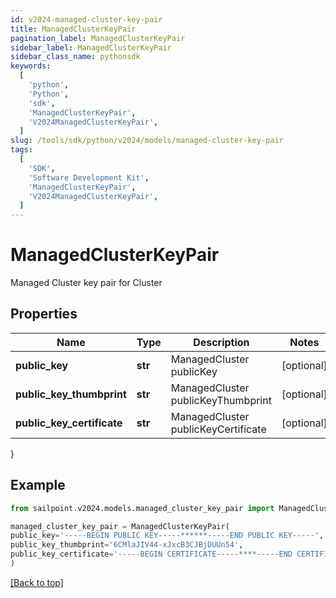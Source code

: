```yaml
---
id: v2024-managed-cluster-key-pair
title: ManagedClusterKeyPair
pagination_label: ManagedClusterKeyPair
sidebar_label: ManagedClusterKeyPair
sidebar_class_name: pythonsdk
keywords:
  [
    'python',
    'Python',
    'sdk',
    'ManagedClusterKeyPair',
    'V2024ManagedClusterKeyPair',
  ]
slug: /tools/sdk/python/v2024/models/managed-cluster-key-pair
tags:
  [
    'SDK',
    'Software Development Kit',
    'ManagedClusterKeyPair',
    'V2024ManagedClusterKeyPair',
  ]
---
```


# ManagedClusterKeyPair

Managed Cluster key pair for Cluster

## Properties

| Name | Type | Description | Notes |
| --- | --- | --- | --- |
| **public_key** | **str** | ManagedCluster publicKey | [optional] |
| **public_key_thumbprint** | **str** | ManagedCluster publicKeyThumbprint | [optional] |
| **public_key_certificate** | **str** | ManagedCluster publicKeyCertificate | [optional] |

}

## Example

```python
from sailpoint.v2024.models.managed_cluster_key_pair import ManagedClusterKeyPair

managed_cluster_key_pair = ManagedClusterKeyPair(
public_key='-----BEGIN PUBLIC KEY-----******-----END PUBLIC KEY-----',
public_key_thumbprint='6CMlaJIV44-xJxcB3CJBjDUUn54',
public_key_certificate='-----BEGIN CERTIFICATE-----****-----END CERTIFICATE-----'
)

```

[[Back to top]](#)
